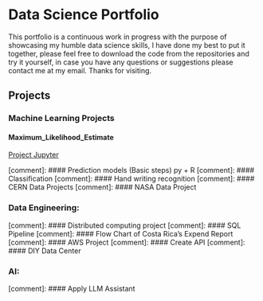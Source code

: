 # Data Science Portfolio

This portfolio is a continuous work in progress with the purpose of showcasing my humble data science skills, I have done my best to put it together, please feel free to download the code from the repositories and try it yourself, in case you have any questions or suggestions please contact me at my email. Thanks for visiting.

## Projects

### Machine Learning Projects
#### Maximum_Likelihood_Estimate 
[Project Jupyter](https://github.com/cmherrera/portfolio/blob/main/assets/projects/Maximum_Likelihood_Estimate/Maximum_Likelihood_Estimate.ipynb)

[comment]: #### Prediction models (Basic steps) py + R
[comment]: #### Classification
[comment]: ####	Hand writing recognition
[comment]: ####	CERN Data Projects
[comment]: ####	NASA Data Project

### Data Engineering: 
[comment]: ####	Distributed computing project
[comment]: ####	SQL Pipeline
[comment]: ####	Flow Chart of Costa Rica’s Expend Report 
[comment]: ####	AWS Project
[comment]: ####	Create API
[comment]: ####	DIY Data Center

### AI:
[comment]: ####	Apply LLM Assistant 
